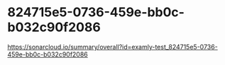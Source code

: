 # 824715e5-0736-459e-bb0c-b032c90f2086
https://sonarcloud.io/summary/overall?id=examly-test_824715e5-0736-459e-bb0c-b032c90f2086
